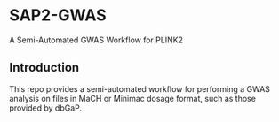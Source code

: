 # SAP2-GWAS

A Semi-Automated GWAS Workflow for PLINK2

## Introduction

This repo provides a semi-automated workflow for performing a GWAS analysis on files in MaCH or Minimac dosage format, such as those provided by dbGaP.
